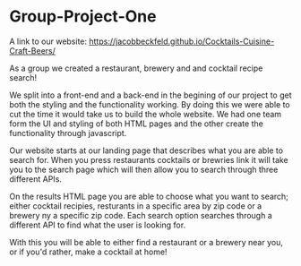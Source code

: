# Group-Project-One



A link to our website: https://jacobbeckfeld.github.io/Cocktails-Cuisine-Craft-Beers/




As a group we created a restaurant, brewery  and and cocktail recipe search!

We split into a front-end and a back-end in the begining of our project to get both the styling and the functionality working.
    By doing this we were able to cut the time it would take us to build the whole website.
    We had one team form the UI and styling of both HTML pages and the other create the functionality through javascript.

Our website starts at our landing page that describes what you are able to search for.
    When you press restaurants cocktails or brewries link it will take you to the search page which will then allow you to search through three different APIs.

On the results HTML page you are able to choose what you want to search; either cocktail recipies, resturants in a specific area by zip code or a brewery ny a specific zip code.
    Each search option searches through a different API to find what the user is looking for.

With this you will be able to either find a restaurant or a brewery near you, or if you'd rather, make a cocktail at home!


